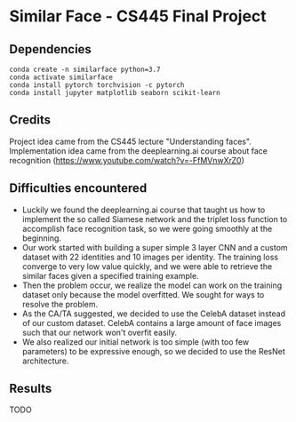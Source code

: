 # Similar Face - CS445 Final Project

## Dependencies

```
conda create -n similarface python=3.7
conda activate similarface
conda install pytorch torchvision -c pytorch
conda install jupyter matplotlib seaborn scikit-learn
```

## Credits

Project idea came from the CS445 lecture "Understanding faces".  
Implementation idea came from the deeplearning.ai course about face recognition (https://www.youtube.com/watch?v=-FfMVnwXrZ0)

## Difficulties encountered

- Luckily we found the deeplearning.ai course that taught us how to implement the so called Siamese network and the triplet loss function to accomplish face recognition task, so we were going smoothly at the beginning.
- Our work started with building a super simple 3 layer CNN and a custom dataset with 22 identities and 10 images per identity. The training loss converge to very low value quickly, and we were able to retrieve the similar faces given a specified training example.
- Then the problem occur, we realize the model can work on the training dataset only because the model overfitted. We sought for ways to resolve the problem.
- As the CA/TA suggested, we decided to use the CelebA dataset instead of our custom dataset. CelebA contains a large amount of face images such that our network won't overfit easily.
- We also realized our initial network is too simple (with too few parameters) to be expressive enough, so we decided to use the ResNet architecture.

## Results

TODO
